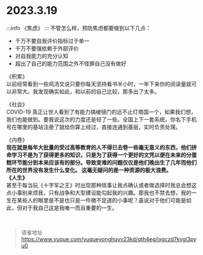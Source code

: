 # 2023.3.19
:::info
《焦虑》
:::
不管怎么样，预防焦虑都要做到以下几点：

- 千万不要自我评价指标过于单一
- 千万不要强依赖于外部评价
- 对自我能力的充分认知
- 超出了自己的能力范围之外不怪罪自己没有做好

《积累》  
以前经常看到一些鸡汤文说只要你每天坚持看书半小时，一年下来你的阅读量就可以非常大。我发现确实如此，和以前的自己比较，那多出了太多。

《社会》  
COVID-19 真正让世人看到了有能力搞棱镜门的远不止灯塔国一个，如果我们想，我们也能做到。要我说这次的力度还是轻了一些。全国上下一套系统，你名下手机号在哪里的基站注册了就给你算上经过，直接连通到基层，实时负责处理。

《内卷》  
**现在就是每年大批量的受过高等教育的人不得已去卷一些毫无意义的东西，他们拼命学习不是为了获得更多的知识，只是为了获得一个更好的文凭以便在未来的分蛋糕环节能分到本来应该有的部分。导致变难的问题仅仅是他们晚出生了几年而他们所在的世界没有发生什么变化。 这毫无疑问的是一种资源的极大浪费。**  
**《人生》**  
甚至于每当玩《十字军之王》时出现那种琐事让我点确认或者做选择时我总会想这点小事别来烦我，只有战争和大型建设能勾起我的兴趣。那我也不禁去想，我的一生在某些人的眼里是不是也只是一件微不足道的小事呢？虽说对于他们可能是如此，但对于我自己这是我唯一而且重要的一生。

<br>
  
> 语雀地址 https://www.yuque.com/yuqueyonghuyv23kd/qth4eg/ixgczd7kygl3pyu0